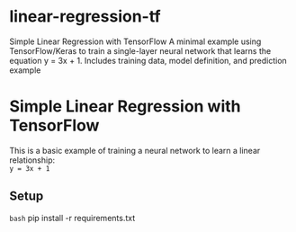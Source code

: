 # linear-regression-tf
Simple Linear Regression with TensorFlow A minimal example using TensorFlow/Keras to train a single-layer neural network that learns the equation y = 3x + 1. Includes training data, model definition, and prediction example
# Simple Linear Regression with TensorFlow

This is a basic example of training a neural network to learn a linear relationship:  
`y = 3x + 1`

## Setup

```bash```
pip install -r requirements.txt
